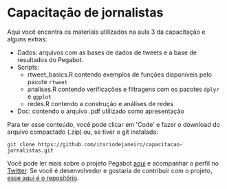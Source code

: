 # Capacitação de jornalistas

Aqui você encontra os materiais utilizados na aula 3 da capacitação e alguns extras: 

 - Dados: arquivos com as bases de dados de tweets e a base de resultados do Pegabot.
 - Scripts:
	 - rtweet_basics.R contendo exemplos de funções disponíveis pelo pacote `rtweet`
	 - analises.R contendo verificações e filtragens com os pacotes `dplyr` e `ggplot`
	 - redes.R contendo a construção e análises de redes
 - Doc: contendo o arquivo .pdf utilizado como apresentação

Para ter esse conteúdo, você pode clicar em 'Code' e fazer o download do arquivo compactado (.zip) ou, se tiver o git instalado:

```
git clone https://github.com/itsriodejaneiro/capacitacao-jornalistas.git
```

Você pode ler mais sobre o projeto Pegabot [aqui](https://pegabot.com.br/) e acompanhar o perfil no [Twitter](https://twitter.com/pegabots). 
Se você é desenvolvedor e gostaria de contribuir com o projeto, [esse aqui é o repositório](https://github.com/itsriodejaneiro/pegabot-back-end).
